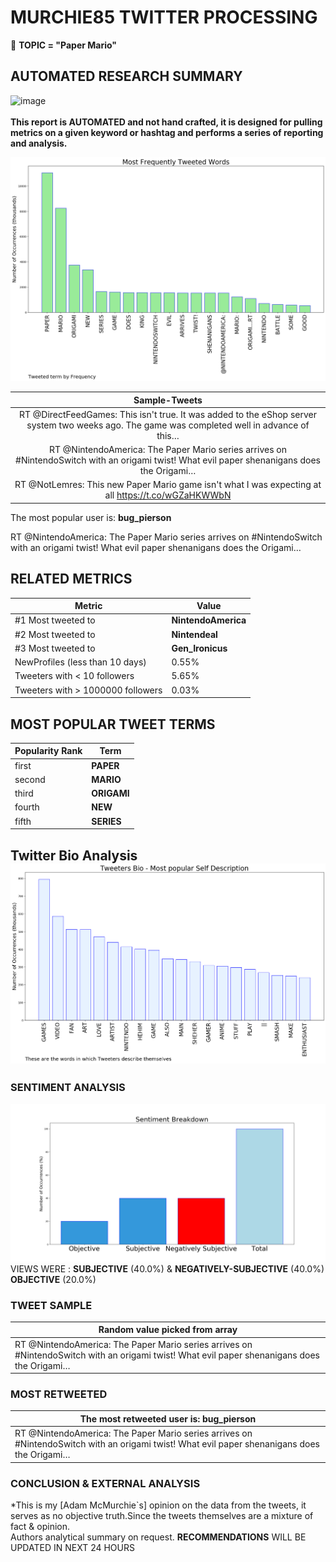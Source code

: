 # MURCHIE85 TWITTER PROCESSING 
&#x1F34E; **TOPIC = "Paper Mario"**

## AUTOMATED RESEARCH SUMMARY

![image](https://marketingplatform.google.com/about/static/images/gmp/analytics-smb-benefit.jpg)
<br></br>
<b> This report is AUTOMATED and not hand crafted, it is designed for pulling metrics on a given keyword or hashtag and performs a series of reporting and analysis.</b>



![image](TWEETS.png)



|                **Sample-Tweets**        |
| :-------------: |
| RT @DirectFeedGames: This isn't true. It was added to the eShop server system two weeks ago. The game was completed well in advance of this… |
| RT @NintendoAmerica: The Paper Mario series arrives on #NintendoSwitch with an origami twist! What evil paper shenanigans does the Origami… |
| RT @NotLemres: This new Paper Mario game isn't what I was expecting at all https://t.co/wGZaHKWWbN |

The most popular user is: **bug_pierson**
<div class="alert alert-block alert-danger"> RT @NintendoAmerica: The Paper Mario series arrives on #NintendoSwitch with an origami twist! What evil paper shenanigans does the Origami…</div>

## RELATED METRICS<br>
| Metric | Value |
| ------------- | ------------- |
| #1 Most tweeted to  | **NintendoAmerica** |
| #2 Most tweeted to  | **Nintendeal** |
| #3 Most tweeted to  | **Gen_Ironicus** |
| NewProfiles (less than 10 days) | 0.55%  |
| Tweeters with < 10 followers  | 5.65%|
| Tweeters with > 1000000 followers  | 0.03%  |



## MOST POPULAR TWEET TERMS 


| Popularity Rank  | Term |
| ------------- | ------------- |
| first  | **PAPER**  |
| second  | **MARIO**  |
| third  | **ORIGAMI** |
| fourth  | **NEW**  |
| fifth  | **SERIES**  |


## Twitter Bio Analysis![image](BIO.png)
### SENTIMENT ANALYSIS
![image](sentiment.png)
VIEWS WERE : **SUBJECTIVE**  (40.0%) & **NEGATIVELY-SUBJECTIVE** (40.0%) **OBJECTIVE** (20.0%)

### TWEET SAMPLE 
| Random value picked from array |
| ------------- |
|RT @NintendoAmerica: The Paper Mario series arrives on #NintendoSwitch with an origami twist! What evil paper shenanigans does the Origami… |

### MOST RETWEETED 

| The most retweeted user is: **bug_pierson**  |
| ------------- |
| RT @NintendoAmerica: The Paper Mario series arrives on #NintendoSwitch with an origami twist! What evil paper shenanigans does the Origami… |

### CONCLUSION & EXTERNAL ANALYSIS

*This is my [Adam McMurchie`s] opinion on the data from the tweets, it serves as no objective truth.Since the tweets themselves are a mixture of fact & opinion.<br>
Authors analytical summary on request.
**RECOMMENDATIONS** WILL BE UPDATED IN NEXT  24 HOURS <br>